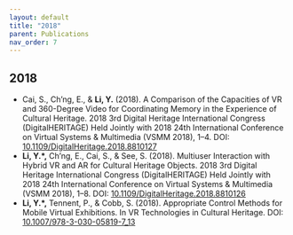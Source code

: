 ```yaml
---
layout: default
title: "2018"
parent: Publications
nav_order: 7
---
```


## 2018
- Cai, S., Ch’ng, E., & **Li, Y.** (2018). A Comparison of the Capacities of VR and 360-Degree Video for Coordinating Memory in the Experience of Cultural Heritage. 2018 3rd Digital Heritage International Congress (DigitalHERITAGE) Held Jointly with 2018 24th International Conference on Virtual Systems & Multimedia (VSMM 2018), 1–4. DOI: [10.1109/DigitalHeritage.2018.8810127](https://doi.org/10.1109/DigitalHeritage.2018.8810127)
- **Li, Y.*,** Ch’ng, E., Cai, S., & See, S. (2018). Multiuser Interaction with Hybrid VR and AR for Cultural Heritage Objects. 2018 3rd Digital Heritage International Congress (DigitalHERITAGE) Held Jointly with 2018 24th International Conference on Virtual Systems & Multimedia (VSMM 2018), 1–8. DOI: [10.1109/DigitalHeritage.2018.8810126](https://doi.org/10.1109/DigitalHeritage.2018.8810126)
- **Li, Y.*,** Tennent, P., & Cobb, S. (2018). Appropriate Control Methods for Mobile Virtual Exhibitions. In VR Technologies in Cultural Heritage. DOI: [10.1007/978-3-030-05819-7_13](https://doi.org/10.1007/978-3-030-05819-7_13)
